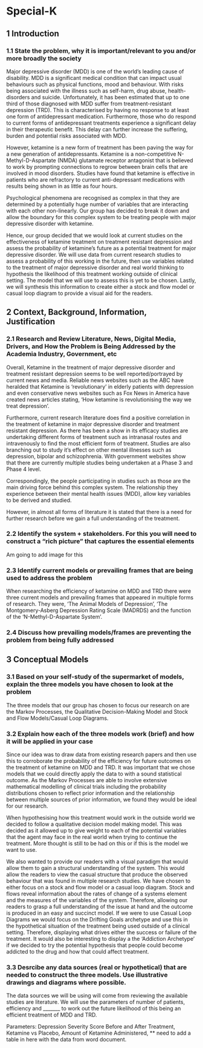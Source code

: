 # Special-K
## 1 Introduction

### 1.1	State the problem,  why it is important/relevant to you and/or more broadly the society 

Major depressive disorder (MDD) is one of the world’s leading cause of disability.  MDD is a significant medical condition that can impact usual behaviours such as physical functions, mood and behaviour. With risks being associated with the illness such as self-harm, drug abuse, health-disorders and suicide. Unfortunately, it has been estimated that up to one third of those diagnosed with MDD suffer from treatment-resistant depression (TRD). This is characterised by having no response to at least one form of antidepressant medication. Furthermore, those who do respond to current forms of antidepressant treatments experience a significant delay in their therapeutic benefit. This delay can further increase the suffering, burden and potential risks associated with MDD.  

However, ketamine is a new form of treatment has been paving the way for a new generation of antidepressants. Ketamine is a non-competitive N-Methyl-D-Aspartate (NMDA) glutamate receptor antagonist that is believed to work by prompting connections to regrow between brain cells that are involved in mood disorders. Studies have found that ketamine is effective in patients who are refractory to current anti-depressant medications with results being shown in as little as four hours. 

Psychological phenomena are recognised as complex in that they are determined by a potentially huge number of variables that are interacting with each other non-linearly. Our group has decided to break it down and allow the boundary for this complex system to be treating people with major depressive disorder with ketamine. 

Hence, our group decided that we would look at current studies on the effectiveness of ketamine treatment on treatment resistant depression and assess the probability of ketamine’s future as a potential treatment for major depressive disorder. We will use data from current research studies to assess a probability of this working in the future, then use variables related to the treatment of major depressive disorder and real world thinking to hypothesis the likelihood of this treatment working outside of clinical setting. The model that we will use to assess this is yet to be chosen. Lastly, we will synthesis this information to create either a stock and flow model or casual loop diagram to provide a visual aid for the readers. 
 

## 2 Context, Background, Information, Justification

### 2.1 Research and Review Literature, News, Digital Media, Drivers, and How the Problem is Being Addressed by the Academia Industry, Government, etc 

Overall, Ketamine in the treatment of major depressive disorder and treatment resistant depression seems to be well reported/portrayed by current news and media. Reliable news websites such as the ABC have heralded that Ketamine is ‘revolutionary’ in elderly patients with depression and even conservative news websites such as Fox News in America have created news articles stating, ‘How ketamine is revolutionising the way we treat depression’. 

Furthermore, current research literature does find a positive correlation in the treatment of ketamine in major depressive disorder and treatment resistant depression. As there has been a show in its efficacy studies are undertaking different forms of treatment such as intranasal routes and intravenously to find the most efficient form of treatment. Studies are also branching out to study it’s effect on other mental illnesses such as depression, bipolar and schizophrenia. With government websites show that there are currently multiple studies being undertaken at a Phase 3 and Phase 4 level. 

Correspondingly, the people participating in studies such as those are the main driving force behind this complex system. The relationship they experience between their mental health issues (MDD), allow key variables to be derived and studied. 


However, in almost all forms of literature it is stated that there is a need for further research before we gain a full understanding of the treatment. 

### 2.2 Identify the system + stakeholders. For this you will need to construct a “rich picture” that captures the essential elements 

  Am going to add image for this 

### 2.3 Identify current models or prevailing frames that are being used to address the problem 

When researching the efficiency of ketamine on MDD and TRD there were three current models and prevailing frames that appeared in multiple forms of research. They were, ‘The Animal Models of Depression’, ‘The Montgomery-Asberg Depression Rating Scale (MADRDS) and the function of the ‘N-Methyl-D-Aspartate System’.  

### 2.4 Discuss how prevailing models/frames are preventing the problem from being fully addressed

## 3 Conceptual Models

### 3.1 Based on your self-study of the supermarket of models, explain the three models you have chosen to look at the problem 

The three models that our group has chosen to focus our research on are the Markov Processes, the Qualitative Decision-Making Model and Stock and Flow Models/Casual Loop Diagrams. 


### 3.2 Explain how each of the three models work (brief) and how it will be applied in your case

Since our idea was to draw data from existing research papers and then use this to corroborate the probability of the efficiency for future outcomes on the treatment of ketamine on MDD and TRD. It was important that we chose models that we could directly apply the data to with a sound statistical outcome. As the Markov Processes are able to involve extensive mathematical modelling of clinical trials including the probability distributions chosen to reflect prior information and the relationship between multiple sources of prior information, we found they would be ideal for our research. 
	
When hypothesising how this treatment would work in the outside world we decided to follow a qualitative decision model making model. This was decided as it allowed up to give weight to each of the potential variables that the agent may face in the real world when trying to continue the treatment. More thought is still to be had on this or if this is the model we want to use. 

We also wanted to provide our readers with a visual paradigm that would allow them to gain a structural understanding of the system. This would allow the readers to view the casual structure that produce the observed behaviour that was found in multiple research studies. We have chosen to either focus on a stock and flow model or a casual loop diagram. Stock and flows reveal information about the rates of change of a systems element and the measures of the variables of the system. Therefore, allowing our readers to grasp a full understanding of the issue at hand and the outcome is produced in an easy and succinct model. If we were to use Casual Loop Diagrams we would focus on the Drifting Goals archetype and use this in the hypothetical situation of the treatment being used outside of a clinical setting. Therefore, displaying what drives either the success or failure of the treatment. It would also be interesting to display a the ‘Addiction Archetype’ if we decided to try the potential hypothesis that people could become addicted to the drug and how that could affect treatment.  

	
### 3.3 Desrcibe any data sources (real or hypothetical) that are needed to construct the three models. Use illustrative drawings and diagrams where possible. 

The data sources we will be using will come from reviewing the available studies are literature. We will use the parameters of number of patients, efficiency and _______ to work out the future likelihood of this being an efficient treatment of MDD and TRD.

Parameters: Depression Severity Score Before and After Treatment, Ketamine vs Placebo, Amount of Ketamine Administered, ** need to add a table in here with the data from word document. 

				

